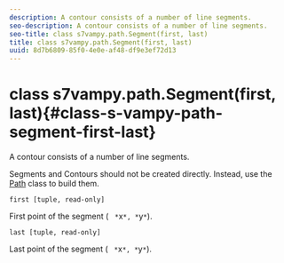 ```yaml
---
description: A contour consists of a number of line segments.
seo-description: A contour consists of a number of line segments.
seo-title: class s7vampy.path.Segment(first, last)
title: class s7vampy.path.Segment(first, last)
uuid: 8d7b6809-85f0-4e0e-af48-df9e3ef72d13
---
```


# class s7vampy.path.Segment(first, last){#class-s-vampy-path-segment-first-last}

A contour consists of a number of line segments.

Segments and Contours should not be created directly. Instead, use the [Path](../../../c-s7vampy-api-reference/c-classes/c-path/r-class-s7vampy-path-path.md#reference-2e340c8f51db4053877c584873a41bea) class to build them.

`first [tuple, read-only]`

First point of the segment ( ` *`x`*, *`y`*`).

`last [tuple, read-only]`

Last point of the segment ( ` *`x`*, *`y`*`). 
